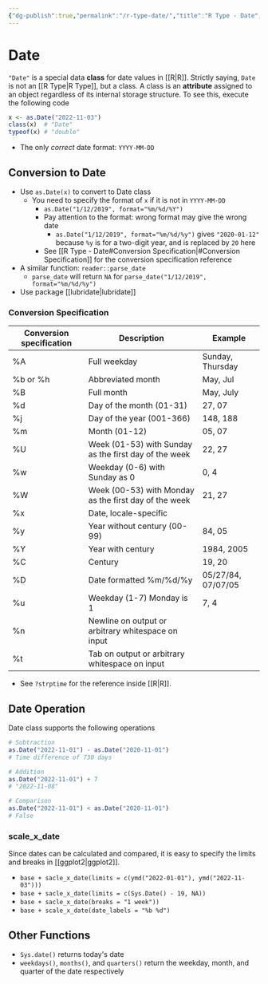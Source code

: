 ```yaml
---
{"dg-publish":true,"permalink":"/r-type-date/","title":"R Type - Date","created":"2022-11-03T16:19:58","updated":"2022-11-03T22:34:28"}
---
```



# Date

`"Date"` is a special data **class** for date values in [[R\|R]]. Strictly saying, `Date` is not an [[R Type\|R Type]], but a class. A class is an **attribute** assigned to an object regardless of its internal storage structure. To see this, execute the following code

```r
x <- as.Date("2022-11-03")
class(x)  # "Date"
typeof(x) # "double"
```

- <span class="alt-check alt-check-rmk">The only *correct* date format: `YYYY-MM-DD`</span>

## Conversion to Date

- Use `as.Date(x)` to convert to Date class
    - You need to specify the format of `x` if it is not in `YYYY-MM-DD`
        - <span class="alt-check alt-check-ex">`as.Date("1/12/2019", format="%m/%d/%Y")`</span>
        - Pay attention to the format: wrong format may give the wrong date
            - <span class="alt-check alt-check-ex">`as.Date("1/12/2019", format="%m/%d/%y")` gives `"2020-01-12"` because `%y` is for a two-digit year, and is replaced by `20` here</span>
        - See [[R Type - Date#Conversion Specification\|#Conversion Specification]] for the conversion specification reference
- A similar function: `reader::parse_date`
    - `parse_date` will return `NA` for `parse_date("1/12/2019", format="%m/%d/%y")`
- Use package [[lubridate\|lubridate]]

### Conversion Specification

|Conversion specification| Description                                        | Example            |
| ------------------------ | -------------------------------------------------- | ------------------ |
| %A                       | Full weekday                                       | Sunday, Thursday   |
| %b or %h                 | Abbreviated month                                  | May, Jul           |
| %B                       | Full month                                         | May, July          |
| %d                       | Day of the month (01-31)                           | 27, 07             |
| %j                       | Day of the year (001-366)                          | 148, 188           |
| %m                       | Month (01-12)                                      | 05, 07             |
| %U                       |Week (01-53) with Sunday as the first day of the week| 22, 27             |
| %w                       | Weekday (0-6) with Sunday as 0                     | 0, 4               |
| %W                       |Week (00-53) with Monday as the first day of the week| 21, 27             |
| %x                       | Date, locale-specific                              |                    |
| %y                       | Year without century (00-99)                       | 84, 05             |
| %Y                       | Year with century                                  | 1984, 2005         |
| %C                       | Century                                            | 19, 20             |
| %D                       | Date formatted %m/%d/%y                            | 05/27/84, 07/07/05 |
| %u                       | Weekday (1-7) Monday is 1                          | 7, 4               |
| %n                       | Newline on output or arbitrary whitespace on input |                    |
|%t| Tab on output or arbitrary whitespace on input     |                    |

- <span class="alt-check alt-check-tip">See `?strptime` for the reference inside [[R\|R]].</span>

## Date Operation

Date class supports the following operations

```R
# Subtraction
as.Date("2022-11-01") - as.Date("2020-11-01")
# Time difference of 730 days 

# Addition
as.Date("2022-11-01") + 7
# "2022-11-08"

# Comparison
as.Date("2022-11-01") < as.Date("2020-11-01")
# False
```

### scale_x_date

Since dates can be calculated and compared, it is easy to specify the limits and breaks in [[ggplot2\|ggplot2]].

- `base + sacle_x_date(limits = c(ymd("2022-01-01"), ymd("2022-11-03")))`
- `base + sacle_x_date(limits = c(Sys.Date() - 19, NA))`
- `base + sacle_x_date(breaks = "1 week"))`
- `base + scale_x_date(date_labels = "%b %d")`

## Other Functions

- `Sys.date()` returns today's date
- `weekdays()`, `months()`, and `quarters()` return the weekday, month, and quarter of the date respectively
